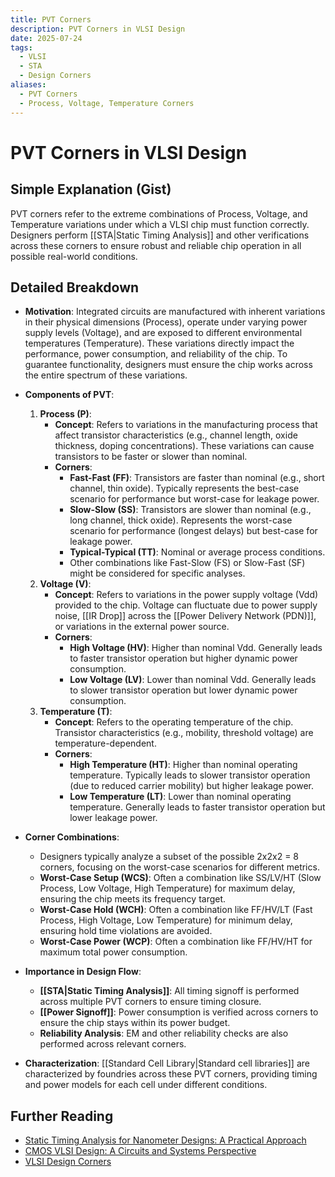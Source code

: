 ```yaml
---
title: PVT Corners
description: PVT Corners in VLSI Design
date: 2025-07-24
tags:
  - VLSI
  - STA
  - Design Corners
aliases:
  - PVT Corners
  - Process, Voltage, Temperature Corners
---
```


# PVT Corners in VLSI Design

## Simple Explanation (Gist)
PVT corners refer to the extreme combinations of Process, Voltage, and Temperature variations under which a VLSI chip must function correctly. Designers perform [[STA|Static Timing Analysis]] and other verifications across these corners to ensure robust and reliable chip operation in all possible real-world conditions.

## Detailed Breakdown

*   **Motivation**: Integrated circuits are manufactured with inherent variations in their physical dimensions (Process), operate under varying power supply levels (Voltage), and are exposed to different environmental temperatures (Temperature). These variations directly impact the performance, power consumption, and reliability of the chip. To guarantee functionality, designers must ensure the chip works across the entire spectrum of these variations.

*   **Components of PVT**: 
    1.  **Process (P)**: 
        *   **Concept**: Refers to variations in the manufacturing process that affect transistor characteristics (e.g., channel length, oxide thickness, doping concentrations). These variations can cause transistors to be faster or slower than nominal.
        *   **Corners**: 
            *   **Fast-Fast (FF)**: Transistors are faster than nominal (e.g., short channel, thin oxide). Typically represents the best-case scenario for performance but worst-case for leakage power.
            *   **Slow-Slow (SS)**: Transistors are slower than nominal (e.g., long channel, thick oxide). Represents the worst-case scenario for performance (longest delays) but best-case for leakage power.
            *   **Typical-Typical (TT)**: Nominal or average process conditions.
            *   Other combinations like Fast-Slow (FS) or Slow-Fast (SF) might be considered for specific analyses.
    2.  **Voltage (V)**: 
        *   **Concept**: Refers to variations in the power supply voltage (Vdd) provided to the chip. Voltage can fluctuate due to power supply noise, [[IR Drop]] across the [[Power Delivery Network (PDN)]], or variations in the external power source.
        *   **Corners**: 
            *   **High Voltage (HV)**: Higher than nominal Vdd. Generally leads to faster transistor operation but higher dynamic power consumption.
            *   **Low Voltage (LV)**: Lower than nominal Vdd. Generally leads to slower transistor operation but lower dynamic power consumption.
    3.  **Temperature (T)**: 
        *   **Concept**: Refers to the operating temperature of the chip. Transistor characteristics (e.g., mobility, threshold voltage) are temperature-dependent.
        *   **Corners**: 
            *   **High Temperature (HT)**: Higher than nominal operating temperature. Typically leads to slower transistor operation (due to reduced carrier mobility) but higher leakage power.
            *   **Low Temperature (LT)**: Lower than nominal operating temperature. Generally leads to faster transistor operation but lower leakage power.

*   **Corner Combinations**: 
    *   Designers typically analyze a subset of the possible 2x2x2 = 8 corners, focusing on the worst-case scenarios for different metrics.
    *   **Worst-Case Setup (WCS)**: Often a combination like SS/LV/HT (Slow Process, Low Voltage, High Temperature) for maximum delay, ensuring the chip meets its frequency target.
    *   **Worst-Case Hold (WCH)**: Often a combination like FF/HV/LT (Fast Process, High Voltage, Low Temperature) for minimum delay, ensuring hold time violations are avoided.
    *   **Worst-Case Power (WCP)**: Often a combination like FF/HV/HT for maximum total power consumption.

*   **Importance in Design Flow**: 
    *   **[[STA|Static Timing Analysis]]**: All timing signoff is performed across multiple PVT corners to ensure timing closure.
    *   **[[Power Signoff]]**: Power consumption is verified across corners to ensure the chip stays within its power budget.
    *   **Reliability Analysis**: EM and other reliability checks are also performed across relevant corners.

*   **Characterization**: [[Standard Cell Library|Standard cell libraries]] are characterized by foundries across these PVT corners, providing timing and power models for each cell under different conditions.

## Further Reading

*   [Static Timing Analysis for Nanometer Designs: A Practical Approach](https://www.amazon.com/Static-Timing-Analysis-Nanometer-Designs/dp/0387257027)
*   [CMOS VLSI Design: A Circuits and Systems Perspective](https://www.amazon.com/CMOS-VLSI-Design-Circuits-Perspective/dp/0321547748)
*   [VLSI Design Corners](https://www.vlsi-expert.com/2018/01/vlsi-design-corners.html)